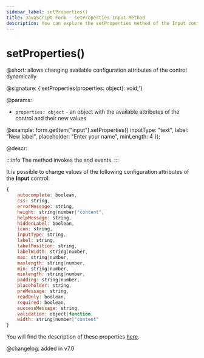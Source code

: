```yaml
---
sidebar_label: setProperties()
title: JavaScript Form - setProperties Input Method 
description: You can explore the setProperties method of the Input control of Form in the documentation of the DHTMLX JavaScript UI library. Browse developer guides and API reference, try out code examples and live demos, and download a free 30-day evaluation version of DHTMLX Suite.
---
```


# setProperties()

@short: allows changing available configuration attributes of the control dynamically

@signature: {'setProperties(properties: object): void;'}

@params:
- `properties: object` - an object with the available attributes of the control and their new values

@example:
form.getItem("input").setProperties({
    inputType: "text",
    label: "New label", 
    placeholder: "Enter your name",
    minLength: 4
});

@descr:

:::info
The method invokes the [](form/api/input/input_afterchangeproperties_event.md) and [](form/api/input/input_beforechangeproperties_event.md) events.
:::

It is possible to change values of the following configuration attributes of the **Input** control:

~~~js
{
	autocomplete: boolean,
	css: string,
	errorMessage: string,
	height: string|number|"content",
	helpMessage: string,
	hiddenLabel: boolean,
	icon: string,
	inputType: string,
	label: string,
	labelPosition: string,
	labelWidth: string|number,
	max: string|number,
	maxlength: string|number,
	min: string|number,
	minlength: string|number,
	padding: string|number,
	placeholder: string,
	preMessage: string,
	readOnly: boolean,
	required: boolean,
	successMessage: string,
	validation: object|function,
	width: string|number|"content"
}
~~~

You will find the description of these properties [here](form/api/input/api_input_properties.md).

@changelog: added in v7.0
